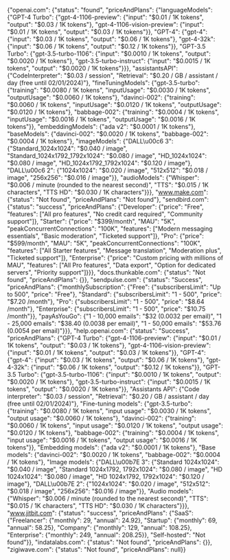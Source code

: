 {"openai.com": {"status": "found", "priceAndPlans": {"languageModels": {"GPT-4 Turbo": {"gpt-4-1106-preview": {"input": "$0.01 / 1K tokens", "output": "$0.03 / 1K tokens"}, "gpt-4-1106-vision-preview": {"input": "$0.01 / 1K tokens", "output": "$0.03 / 1K tokens"}}, "GPT-4": {"gpt-4": {"input": "$0.03 / 1K tokens", "output": "$0.06 / 1K tokens"}, "gpt-4-32k": {"input": "$0.06 / 1K tokens", "output": "$0.12 / 1K tokens"}}, "GPT-3.5 Turbo": {"gpt-3.5-turbo-1106": {"input": "$0.0010 / 1K tokens", "output": "$0.0020 / 1K tokens"}, "gpt-3.5-turbo-instruct": {"input": "$0.0015 / 1K tokens", "output": "$0.0020 / 1K tokens"}}}, "assistantsAPI": {"CodeInterpreter": "$0.03 / session", "Retrieval": "$0.20 / GB / assistant / day (free until 02/01/2024)"}, "fineTuningModels": {"gpt-3.5-turbo": {"training": "$0.0080 / 1K tokens", "inputUsage": "$0.0030 / 1K tokens", "outputUsage": "$0.0060 / 1K tokens"}, "davinci-002": {"training": "$0.0060 / 1K tokens", "inputUsage": "$0.0120 / 1K tokens", "outputUsage": "$0.0120 / 1K tokens"}, "babbage-002": {"training": "$0.0004 / 1K tokens", "inputUsage": "$0.0016 / 1K tokens", "outputUsage": "$0.0016 / 1K tokens"}}, "embeddingModels": {"ada v2": "$0.0001 / 1K tokens"}, "baseModels": {"davinci-002": "$0.0020 / 1K tokens", "babbage-002": "$0.0004 / 1K tokens"}, "imageModels": {"DALL\u00c6 3": {"Standard_1024x1024": "$0.040 / image", "Standard_1024x1792_1792x1024": "$0.080 / image", "HD_1024x1024": "$0.080 / image", "HD_1024x1792_1792x1024": "$0.120 / image"}, "DALL\u00c6 2": {"1024x1024": "$0.020 / image", "512x512": "$0.018 / image", "256x256": "$0.016 / image"}}, "audioModels": {"Whisper": "$0.006 / minute (rounded to the nearest second)", "TTS": "$0.015 / 1K characters", "TTS HD": "$0.030 / 1K characters"}}}, "www.make.com": {"status": "Not found", "priceAndPlans": "Not found"}, "sendbird.com": {"status": "success", "priceAndPlans": {"Developer": {"price": "Free", "features": ["All pro features", "No credit card required", "Community support"]}, "Starter": {"price": "$399/month", "MAU": "5K", "peakConcurrentConnections": "100K", "features": ["Modern messaging essentials", "Basic moderation", "Ticketed support"]}, "Pro": {"price": "$599/month", "MAU": "5K", "peakConcurrentConnections": "100K", "features": ["All Starter features", "Message translation", "Moderation plus", "Ticketed support"]}, "Enterprise": {"price": "Custom pricing with millions of MAU", "features": ["All Pro features", "Data export", "Option for dedicated servers", "Priority support"]}}}, "docs.thunkable.com": {"status": "Not found", "priceAndPlans": {}}, "sendpulse.com": {"status": "Success", "priceAndPlans": {"monthlySubscription": {"Free": {"subscribersLimit": "Up to 500", "price": "Free"}, "Standard": {"subscribersLimit": "1 - 500", "price": "$7.20 /month"}, "Pro": {"subscribersLimit": "1 - 500", "price": "$8.64 /month"}, "Enterprise": {"subscribersLimit": "1 - 500", "price": "$10.75 /month"}}, "payAsYouGo": {"1 - 10,000 emails": "$32 (0.0032 per email)", "1 - 25,000 emails": "$38.40 (0.0038 per email)", "1 - 50,000 emails": "$53.76 (0.0054 per email)"}}}, "help.openai.com": {"status": "Success", "priceAndPlans": {"GPT-4 Turbo": {"gpt-4-1106-preview": {"input": "$0.01 / 1K tokens", "output": "$0.03 / 1K tokens"}, "gpt-4-1106-vision-preview": {"input": "$0.01 / 1K tokens", "output": "$0.03 / 1K tokens"}}, "GPT-4": {"gpt-4": {"input": "$0.03 / 1K tokens", "output": "$0.06 / 1K tokens"}, "gpt-4-32k": {"input": "$0.06 / 1K tokens", "output": "$0.12 / 1K tokens"}}, "GPT-3.5 Turbo": {"gpt-3.5-turbo-1106": {"input": "$0.0010 / 1K tokens", "output": "$0.0020 / 1K tokens"}, "gpt-3.5-turbo-instruct": {"input": "$0.0015 / 1K tokens", "output": "$0.0020 / 1K tokens"}}, "Assistants API": {"Code interpreter": "$0.03 / session", "Retrieval": "$0.20 / GB / assistant / day (free until 02/01/2024)"}, "Fine-tuning models": {"gpt-3.5-turbo": {"training": "$0.0080 / 1K tokens", "input usage": "$0.0030 / 1K tokens", "output usage": "$0.0060 / 1K tokens"}, "davinci-002": {"training": "$0.0060 / 1K tokens", "input usage": "$0.0120 / 1K tokens", "output usage": "$0.0120 / 1K tokens"}, "babbage-002": {"training": "$0.0004 / 1K tokens", "input usage": "$0.0016 / 1K tokens", "output usage": "$0.0016 / 1K tokens"}}, "Embedding models": {"ada v2": "$0.0001 / 1K tokens"}, "Base models": {"davinci-002": "$0.0020 / 1K tokens", "babbage-002": "$0.0004 / 1K tokens"}, "Image models": {"DALL\u00b7E 3": {"Standard 1024x1024": "$0.040 / image", "Standard 1024x1792, 1792x1024": "$0.080 / image", "HD 1024x1024": "$0.080 / image", "HD 1024x1792, 1792x1024": "$0.120 / image"}, "DALL\u00b7E 2": {"1024x1024": "$0.020 / image", "512x512": "$0.018 / image", "256x256": "$0.016 / image"}}, "Audio models": {"Whisper": "$0.006 / minute (rounded to the nearest second)", "TTS": "$0.015 / 1K characters", "TTS HD": "$0.030 / 1K characters"}}}, "www.jitbit.com": {"status": "success", "priceAndPlans": {"SaaS": {"Freelancer": {"monthly": 29, "annual": 24.92}, "Startup": {"monthly": 69, "annual": 58.25}, "Company": {"monthly": 129, "annual": 108.25}, "Enterprise": {"monthly": 249, "annual": 208.25}}, "Self-hosted": "Not found"}}, "indatalabs.com": {"status": "Not found", "priceAndPlans": {}}, "zigiwave.com": {"status": "Not found", "priceAndPlans": null}}